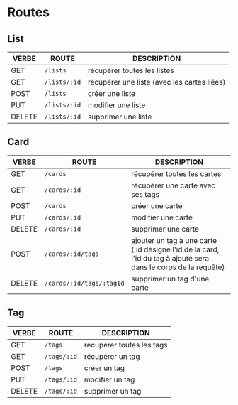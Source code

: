 # Routes

## List

|VERBE|ROUTE|DESCRIPTION|
|------|------|------|  
|GET | `/lists`| récupérer toutes les listes |
|GET | `/lists/:id`| récupérer une liste (avec les cartes liées)|
|POST | `/lists`| créer une liste |
|PUT | `/lists/:id`| modifier une liste |
|DELETE | `/lists/:id`| supprimer une liste |

## Card

|VERBE|ROUTE|DESCRIPTION|
|------|------|------|  
|GET | `/cards`| récupérer toutes les cartes |
|GET | `/cards/:id`| récupérer une carte avec ses tags|
|POST | `/cards`| créer une carte |
|PUT | `/cards/:id`| modifier une carte |
|DELETE | `/cards/:id`| supprimer une carte |
|POST | `/cards/:id/tags`| ajouter un tag à une carte (:id désigne l'id de la card, l'id du tag à ajouté sera dans le corps de la requête) |
|DELETE | `/cards/:id/tags/:tagId`| supprimer un tag d'une carte |

## Tag

|VERBE|ROUTE|DESCRIPTION|
|------|------|------|  
|GET | `/tags`| récupérer toutes les tags |
|GET | `/tags/:id`| récupérer un tag |
|POST | `/tags`| créer un tag |
|PUT | `/tags/:id`| modifier un tag |
|DELETE | `/tags/:id`| supprimer un tag |
